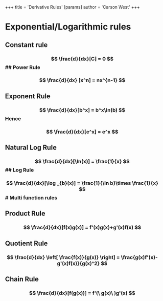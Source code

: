 +++
 title = 'Derivative Rules'
[params]
	author = 'Carson West'
+++
 
# Exponential/Logarithmic rules

## Constant rule
###  $$  \frac{d}{dx}[C] = 0  $$  ## Power Rule

###  $$  \frac{d}{dx} [x^n] = nx^{n-1}  $$  

## Exponent Rule
###  $$ \frac{d}{dx}[b^x] = b^x\ln(b) $$  Hence
###  $$ \frac{d}{dx}[e^x] = e^x $$  
## Natural Log Rule
###  $$ \frac{d}{dx}[\ln(x)] = \frac{1}{x}  $$  ## Log Rule

###  $$ \frac{d}{dx}[\log _{b}(x)] = \frac{1}{\ln b}\times \frac{1}{x} $$  # Multi function rules
## Product Rule
###  $$ \frac{d}{dx}[f(x)g(x)] = f'(x)g(x)+g'(x)f(x) $$  
## Quotient Rule
###  $$ \frac{d}{dx} \left[ \frac{f(x)}{g(x)} \right] = \frac{g(x)f'(x)-g'(x)f(x)}{g(x)^2} $$  
## Chain Rule

###  $$ \frac{d}{dx}[f(g(x))] = f'(\ g(x)\ )g'(x) $$  